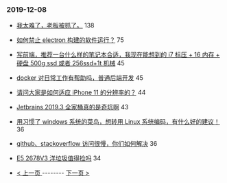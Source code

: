 ### 2019-12-08 
- [我太难了，老板被抓了。](https://www.v2ex.com/t/626897) 138
- [如何禁止 electron 构建的软件运行？](https://www.v2ex.com/t/626924) 75
- [写前端，推荐一台什么样的笔记本合适，我现在能想到的 i7 标压 + 16 内存 + 硬盘 500g ssd 或者 256ssd+1t 机械](https://www.v2ex.com/t/626881) 45
- [docker 对日常工作有帮助吗，普通后端开发](https://www.v2ex.com/t/626921) 45
- [请问大家是如何适应 iPhone 11 的分辨率的？](https://www.v2ex.com/t/626932) 44
- [Jetbrains 2019.3 全家桶真的是奇坑啊](https://www.v2ex.com/t/626909) 43
- [用习惯了 windows 系统的菜鸟，想转用 Linux 系统编码，有什么好的建议！](https://www.v2ex.com/t/626986) 36
- [github、stackoverflow 访问很慢，你们如何解决](https://www.v2ex.com/t/626937) 36
- [E5 2678V3 洋垃圾值得捡吗](https://www.v2ex.com/t/626949) 34 

- [ < 上一页 ](https://github.com/able8/v2ex-hot-record/blob/master/2019-12-07.md) -------- [ 下一页 > ](https://github.com/able8/v2ex-hot-record/blob/master/2019-12-09.md)